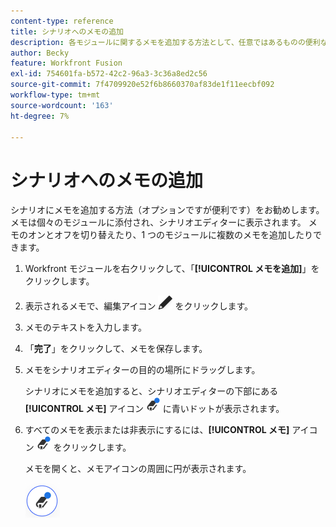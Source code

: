 ```yaml
---
content-type: reference
title: シナリオへのメモの追加
description: 各モジュールに関するメモを追加する方法として、任意ではあるものの便利な方法をお勧めします。
author: Becky
feature: Workfront Fusion
exl-id: 754601fa-b572-42c2-96a3-3c36a8ed2c56
source-git-commit: 7f4709920e52f6b8660370af83de1f11eecbf092
workflow-type: tm+mt
source-wordcount: '163'
ht-degree: 7%

---
```


# シナリオへのメモの追加

シナリオにメモを追加する方法（オプションですが便利です）をお勧めします。 メモは個々のモジュールに添付され、シナリオエディターに表示されます。 メモのオンとオフを切り替えたり、1 つのモジュールに複数のメモを追加したりできます。

1. Workfront モジュールを右クリックして、「**[!UICONTROL メモを追加]**」をクリックします。
1. 表示されるメモで、編集アイコン ![&#x200B; 編集アイコン &#x200B;](assets/edit-note.png) をクリックします。
1. メモのテキストを入力します。
1. 「**完了**」をクリックして、メモを保存します。
1. メモをシナリオエディターの目的の場所にドラッグします。

   シナリオにメモを追加すると、シナリオエディターの下部にある **[!UICONTROL メモ]** アイコン ![&#x200B; メモとドットの付いたアイコン &#x200B;](assets/notes-icon-w-dot.png) に青いドットが表示されます。

1. すべてのメモを表示または非表示にするには、**[!UICONTROL メモ]** アイコン ![&#x200B; メモとドットのアイコン &#x200B;](assets/notes-icon-w-dot.png) をクリックします。

   メモを開くと、メモアイコンの周囲に円が表示されます。

   ![&#x200B; メモ アイコンに円が付いています &#x200B;](assets/notes-icon-with-circle.png)

